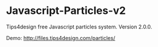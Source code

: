 Javascript-Particles-v2
=======================

Tips4design free Javascript particles system. Version 2.0.0.

Demo: http://files.tips4design.com/particles/
